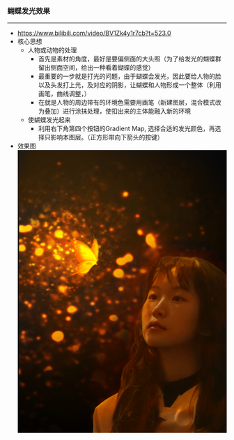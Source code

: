 ### 蝴蝶发光效果

---

- https://www.bilibili.com/video/BV1Zk4y1r7cb?t=523.0
- 核心思想
  - 人物或动物的处理
    - 首先是素材的角度，最好是要偏侧面的大头照（为了给发光的蝴蝶群留出侧面空间，给出一种看着蝴蝶的感觉）
    - 最重要的一步就是打光的问题，由于蝴蝶会发光，因此要给人物的脸以及头发打上光，及对应的阴影，让蝴蝶和人物形成一个整体（利用画笔，曲线调整，）
    - 在就是人物的周边带有的环境色需要用画笔（新建图层，混合模式改为叠加）进行涂抹处理，使扣出来的主体能融入新的环境
  - 使蝴蝶发光起来
    - 利用右下角第四个按钮的Gradient Map, 选择合适的发光颜色，再选择只影响本图层。（正方形带向下箭头的按键）
- 效果图
  ![](./pictures_of_PS/butterfly_me.png)
